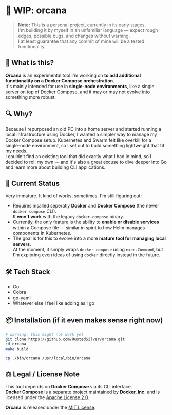 # 🚧 WIP: orcana

> **Note:** This is a personal project, currently in its early stages.  
> I'm building it by myself in an unfamiliar language — expect rough edges, possible bugs, and changes without warning.  
> I at least guarantee that any commit of mine will be a tested functionality.

## 🧠 What is this?

**Orcana** is an experimental tool I'm working on **to add additional functionality on a Docker Compose orchestration**.  
It's mainly intended for use in **single-node environments**, like a single server on top of Docker Compose, and it may or may not evolve into something more robust.

## 🔍 Why?

Because I repurposed an old PC into a home server and started running a local infrastructure using Docker, I wanted a simpler way to manage my Docker Compose setup. Kubernetes and Swarm felt like overkill for a single-node environment, so I set out to build something lightweight that fit my needs.  
I couldn’t find an existing tool that did exactly what I had in mind, so I decided to roll my own — and it's also a great excuse to dive deeper into Go and learn more about building CLI applications.

## 🚀 Current Status

Very immature. It kind of works, sometimes. I'm still figuring out:

- Requires insalled seperatly **Docker** and **Docker Compose** (the newer `docker compose` CLI).  
  It **won't work** with the legacy `docker-compose` binary.
- Currently, the only feature is the ability to **enable or disable services** within a Compose file — similar in spirit to how Helm manages components in Kubernetes.
- The goal is for this to evolve into a more **mature tool for managing local servers**.  
  At the moment, it simply wraps `docker compose` using `exec.Command`, but I'm exploring even ideas of using `docker` directly instead in the future.

## 🛠 Tech Stack

- Go
- Cobra
- go-yaml
- Whatever else I feel like adding as I go

## 📦 Installation (if it even makes sense right now)

```bash
# warning: this might not work yet
git clone https://github.com/RustedSilver/orcana.git
cd orcana
make build

cp ./bin/orcana /usr/local/bin/orcana
```

## ⚖️ Legal / License Note

This tool depends on **Docker Compose** via its CLI interface.  
**Docker Compose** is a separate project maintained by **Docker, Inc.** and is licensed under the [Apache License 2.0](https://www.apache.org/licenses/LICENSE-2.0).

**Orcana** is released under the [MIT License](./LICENSE).
